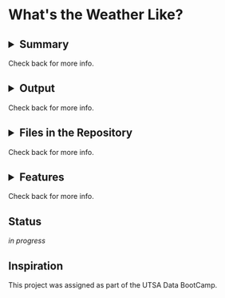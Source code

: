 # What's the Weather Like?
## <details><summary>Summary</summary>
<p>
Check back for more info.
</p>
</details>

## <details><summary>Output</summary>
<p>
Check back for more info.
</p>
</details>

## <details><summary>Files in the Repository</summary>
<p>
Check back for more info.
</p>
</details>

## <details><summary>Features</summary>
<p>
Check back for more info.
</p>
</details>

## Status
_in progress_

## Inspiration
This project was assigned as part of the UTSA Data BootCamp.
